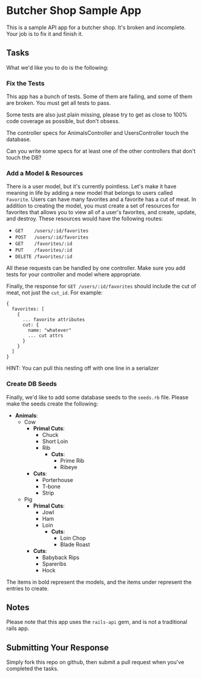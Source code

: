 # Butcher Shop Sample App

This is a sample API app for a butcher shop. It's broken and incomplete. Your job is to fix it and finish it.

## Tasks

What we'd like you to do is the following:

### Fix the Tests

This app has a bunch of tests. Some of them are failing, and some of them are broken. You must get all tests to pass.

Some tests are also just plain missing, please try to get as close to 100% code coverage as possible, but don't obsess.

The controller specs for AnimalsController and UsersController touch the database.

Can you write some specs for at least one of the other controllers that don't touch the DB?

### Add a Model & Resources

There is a user model, but it's currently pointless. Let's make it have meaning in life by adding a new model that belongs
to users called `Favorite`. Users can have many favorites and a favorite has a cut of meat. In addition to creating the model,
you must create a set of resources for favorites that allows you to view all of a user's favorites, and create, update, and
destroy. These resources would have the following routes:

* `GET    /users/:id/favorites`
* `POST   /users/:id/favorites`
* `GET    /favorites/:id`
* `PUT    /favorites/:id`
* `DELETE /favorites/:id`

All these requests can be handled by one controller. Make sure you add tests
for your controller and model where appropriate.

Finally, the response for `GET /users/:id/favorites` should include the cut of meat, not just the `cut_id`. For example:

    {
      favorites: [
        {
          ... favorite attributes
          cut: {
            name: "whatever"
            ... cut attrs
          }
        }
      ]
    }

HINT: You can pull this nesting off with one line in a serializer

### Create DB Seeds

Finally, we'd like to add some database seeds to the `seeds.rb` file. Please make the seeds create the following:

* **Animals**:
  * Cow
    * **Primal Cuts**:
      * Chuck
      * Short Loin
      * Rib
        * **Cuts**:
          * Prime Rib
          * Ribeye
    * **Cuts**:
      * Porterhouse
      * T-bone
      * Strip
  * Pig
    * **Primal Cuts**:
      * Jowl
      * Ham
      * Loin
        * **Cuts**:
          * Loin Chop
          * Blade Roast
    * **Cuts**:
      * Babyback Rips
      * Spareribs
      * Hock

The items in bold represent the models, and the items under represent the entries to create.

## Notes

Please note that this app uses the `rails-api` gem, and is not a traditional rails app.

## Submitting Your Response

Simply fork this repo on github, then submit a pull request when you've completed the tasks.
